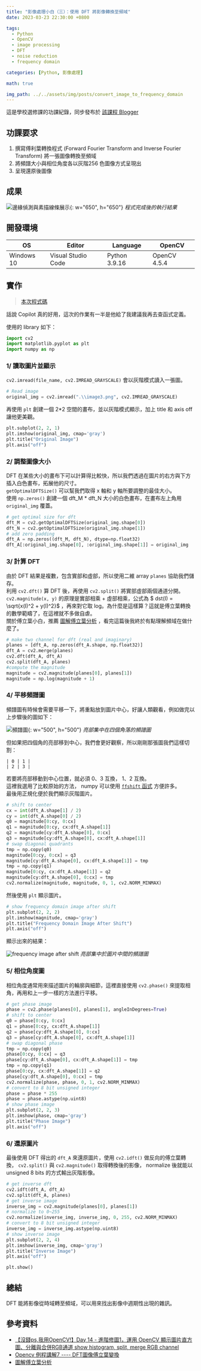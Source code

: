 ```yaml
---
title: "影像處理小白（三）：使用 DFT 將影像轉換至頻域"
date: 2023-03-23 22:30:00 +0800

tags: 
  - Python
  - OpenCV
  - image processing
  - DFT
  - noise reduction
  - frequency domain

categories: [Python, 影像處理]

math: true

img_path: ../../assets/img/posts/convert_image_to_frequency_domain
---
```


這是學校選修課的功課紀錄，同步發布於 [該課程 Blogger](https://yzucs362hw.blogspot.com/2023/03/s1091444-3.html) <br>

## 功課要求

1. 撰寫傅利葉轉換程式 (Forward Fourier Transform and Inverse Fourier Transform) 將一張圖像轉換至頻域
2. 將頻譜大小與相位角度各以灰階256 色圖像方式呈現出
3. 呈現還原後圖像

## 成果
![邊緣偵測與素描線條展示](https://github.com/titaliu1224/Image-Processing/blob/main/assignment3/result.png?raw=true){: w="650", h="650"}
_程式完成後的執行結果_

## 開發環境

| OS         | Editor             | Language      | OpenCV       |
|------------|--------------------|---------------|--------------|
| Windows 10 | Visual Studio Code | Python 3.9.16 | OpenCV 4.5.4 |

## 實作
> [本次程式碼](https://github.com/titaliu1224/Image-Processing/blob/main/assignment3/main.py)

話說 Copilot 真的好用，這次的作業有一半是他給了我建議我再去查函式定義。

使用的 library 如下：

```py
import cv2
import matplotlib.pyplot as plt
import numpy as np
```

### 1/ 讀取圖片並顯示

`cv2.imread(file_name, cv2.IMREAD_GRAYSCALE)` 會以灰階模式讀入一張圖。

```py
# Read image
original_img = cv2.imread(".\\image3.png", cv2.IMREAD_GRAYSCALE)
```

再使用 `plt` 創建一個 2*2 空間的畫布，並以灰階模式顯示，加上 title 和 axis off 讓他更美觀。

```py
plt.subplot(2, 2, 1)
plt.imshow(original_img, cmap='gray')
plt.title("Original Image")
plt.axis("off")
```

### 2/ 調整圖像大小

DFT 在某些大小的畫布下可以計算得比較快，所以我們透過在圖片的右方與下方插入白色畫布，拓展他的尺寸。 <br>
`getOptimalDFTSize()` 可以幫我們取得 x 軸和 y 軸所要調整的最佳大小。<br>
使用 `np.zeros()` 創建一個 dft_M * dft_N 大小的白色畫布，在畫布左上角用 `original_img` 覆蓋。

```py
# get optimal size for dft
dft_M = cv2.getOptimalDFTSize(original_img.shape[0])
dft_N = cv2.getOptimalDFTSize(original_img.shape[1])
# add zero padding
dft_A = np.zeros((dft_M, dft_N), dtype=np.float32)
dft_A[:original_img.shape[0], :original_img.shape[1]] = original_img
```

### 3/ 計算 DFT

由於 DFT 結果是複數，包含實部和虛部，所以使用二維 array `planes` 協助我們儲存。 <br>
利用 `cv2.dft()` 算 DFT 後，再使用 `cv2.split()` 將實部虛部兩個通道分開。 <br>
`cv2.magnitude(x, y)` 的原理是實部相乘 + 虛部相乘，公式為 $ dst(I) = \sqrt{x(I)^2 + y(I)^2}$ ，再來對它取 log。為什麼是這樣算？這就是傅立葉轉換的數學範疇了，在這裡就不多做自虐。 <br>
關於傅立葉小白，推薦 [圖解傅立葉分析](https://hackmd.io/@sysprog/fourier-transform?utm_source=pocket_saves) ，看完這篇後我終於有點理解頻域在做什麼了。

```py
# make two channel for dft (real and imaginary)
planes = [dft_A, np.zeros(dft_A.shape, np.float32)]
dft_A = cv2.merge(planes)
cv2.dft(dft_A, dft_A)
cv2.split(dft_A, planes)
#compute the magnitude
magnitude = cv2.magnitude(planes[0], planes[1])
magnitude = np.log(magnitude + 1)
```

### 4/ 平移頻譜圖

頻譜圖有時候會需要平移一下，將重點放到圖片中心，好讓人類觀看，例如做完以上步驟後的圖如下：

![頻譜圖](frequency_img.webp){: w="500", h="500"}
_亮部集中在四個角落的頻譜圖_

但如果把四個角的亮部移到中心，我們會更好觀察，所以剛剛那張圖我們這樣切割：

```
| 0 | 1 |
| 2 | 3 |
```

若要將亮部移動到中心位置，就必須 0、3 互換， 1、2 互換。 <br>
這裡我選用了比較原始的方法， numpy 可以使用 [`ffshift` 函式](https://www.mathworks.com/help/matlab/ref/fftshift.html) 方便許多。<br>
最後用正規化便於我們顯示灰階圖片。

```py
# shift to center
cx = int(dft_A.shape[1] / 2)
cy = int(dft_A.shape[0] / 2)
q0 = magnitude[0:cy, 0:cx]
q1 = magnitude[0:cy, cx:dft_A.shape[1]]
q2 = magnitude[cy:dft_A.shape[0], 0:cx]
q3 = magnitude[cy:dft_A.shape[0], cx:dft_A.shape[1]]
# swap diagonal quadrants
tmp = np.copy(q0)
magnitude[0:cy, 0:cx] = q3
magnitude[cy:dft_A.shape[0], cx:dft_A.shape[1]] = tmp
tmp = np.copy(q1)
magnitude[0:cy, cx:dft_A.shape[1]] = q2
magnitude[cy:dft_A.shape[0], 0:cx] = tmp
cv2.normalize(magnitude, magnitude, 0, 1, cv2.NORM_MINMAX)
```
然後使用 `plt` 顯示圖片。

```py
# show frequency domain image after shift
plt.subplot(2, 2, 2)
plt.imshow(magnitude, cmap='gray')
plt.title("Frequency Domain Image After Shift")
plt.axis("off")
```

顯示出來的結果：

![frequency image after shift](frequency_img2.webp)
_亮部集中於圖片中間的頻譜圖_

### 5/ 相位角度圖

相位角度通常用來描述圖片的輪廓與細節，這裡直接使用 `cv2.phase()` 來提取相角，再用和上一步一樣的方法進行平移。

```py
# get phase image
phase = cv2.phase(planes[0], planes[1], angleInDegrees=True)
# shift to center
q0 = phase[0:cy, 0:cx]
q1 = phase[0:cy, cx:dft_A.shape[1]]
q2 = phase[cy:dft_A.shape[0], 0:cx]
q3 = phase[cy:dft_A.shape[0], cx:dft_A.shape[1]]
# swap diagonal phase
tmp = np.copy(q0)
phase[0:cy, 0:cx] = q3
phase[cy:dft_A.shape[0], cx:dft_A.shape[1]] = tmp
tmp = np.copy(q1)
phase[0:cy, cx:dft_A.shape[1]] = q2
phase[cy:dft_A.shape[0], 0:cx] = tmp
cv2.normalize(phase, phase, 0, 1, cv2.NORM_MINMAX)
# convert to 8 bit unsigned integer
phase = phase * 255
phase = phase.astype(np.uint8)
# show phase image
plt.subplot(2, 2, 3)
plt.imshow(phase, cmap='gray')
plt.title("Phase Image")
plt.axis("off")
```

### 6/ 還原圖片

最後使用 DFT 得出的 `dft_A` 來還原圖片，使用 `cv2.idft()` 做反向的傅立葉轉換， `cv2.split()` 與 `cv2.magnitude()` 取得轉換後的影像， normalize 後就能以 unsigned 8 bits 的方式輸出灰階影像。

```py
# get inverse dft
cv2.idft(dft_A, dft_A)
cv2.split(dft_A, planes)
# get inverse image
inverse_img = cv2.magnitude(planes[0], planes[1])
# normalize to 0~255
cv2.normalize(inverse_img, inverse_img, 0, 255, cv2.NORM_MINMAX)
# convert to 8 bit unsigned integer
inverse_img = inverse_img.astype(np.uint8)
# show inverse image
plt.subplot(2, 2, 4)
plt.imshow(inverse_img, cmap='gray')
plt.title("Inverse Image")
plt.axis("off")

plt.show()
```

## 總結

DFT 能將影像從時域轉至頻域，可以用來找出影像中週期性出現的雜訊。

## 參考資料

- [【沒錢ps,我用OpenCV!】Day 14 - 進階修圖1，運用 OpenCV 顯示圖片直方圖、分離與合併RGB通道 show histogram, split, merge RGB channel](https://ithelp.ithome.com.tw/articles/10244284)
- [Opencv 例程講解7 ---- DFT圖像傅立葉變換](https://www.twblogs.net/a/5b83abae2b71777a2efcdd07)
- [圖解傅立葉分析](https://hackmd.io/@sysprog/fourier-transform?utm_source=pocket_saves)
